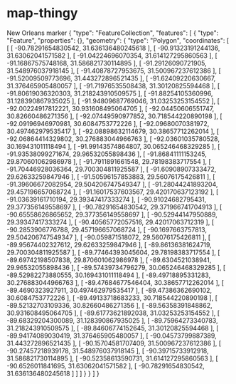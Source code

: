 # map-thingy
New Orleans marker
{
  "type": "FeatureCollection",
  "features": [
    {
      "type": "Feature",
      "properties": {},
      "geometry": {
        "type": "Polygon",
        "coordinates": [
          [
            [
              -90.78291654830542,
              31.636136480245618
            ],
            [
              -90.91323191244136,
              31.63062041571582
            ],
            [
              -91.04224696070354,
              31.614127295860563
            ],
            [
              -91.16867575748168,
              31.586821730114895
            ],
            [
              -91.29126090721905,
              31.548976037918145
            ],
            [
              -91.40878727953675,
              31.500967237612386
            ],
            [
              -91.52009509773696,
              31.443272896521435
            ],
            [
              -91.62409220630667,
              31.376465905480057
            ],
            [
              -91.71976535508438,
              31.30120825594468
            ],
            [
              -91.80619036320303,
              31.218243910509575
            ],
            [
              -91.88254105360996,
              31.128390867935025
            ],
            [
              -91.94809687769046,
              31.03253253154552
            ],
            [
              -92.00224917812221,
              30.931608495064705
            ],
            [
              -92.04450606551747,
              30.82660486271356
            ],
            [
              -92.07449590977852,
              30.718544220890198
            ],
            [
              -92.09196946970981,
              30.6084753772226
            ],
            [
              -92.09680070381972,
              30.497462979535417
            ],
            [
              -92.08898632114679,
              30.38657712262014
            ],
            [
              -92.06864414329802,
              30.276883044966763
            ],
            [
              -92.03601035780528,
              30.169431011118494
            ],
            [
              -91.99143574864807,
              30.065246468329285
            ],
            [
              -91.93538099271674,
              29.96532055898436
            ],
            [
              -91.86841111153245,
              29.870601062986978
            ],
            [
              -91.7911891661548,
              29.78198383717554
            ],
            [
              -91.70446928036364,
              29.700304811925587
            ],
            [
              -91.60908907333472,
              29.62633259847946
            ],
            [
              -91.50596157853883,
              29.56076175426811
            ],
            [
              -91.39606672082954,
              29.504206747549347
            ],
            [
              -91.28044241893204,
              29.457196657068724
            ],
            [
              -91.16017537603567,
              29.420170637123192
            ],
            [
              -91.03639161710194,
              29.39347417333274
            ],
            [
              -90.91024682795431,
              29.377356149558697
            ],
            [
              -90.78291654830542,
              29.371966741704913
            ],
            [
              -90.65558626865652,
              29.377356149558697
            ],
            [
              -90.52944147950889,
              29.39347417333274
            ],
            [
              -90.40565772057516,
              29.42017063712319
            ],
            [
              -90.2853906776788,
              29.457196657068724
            ],
            [
              -90.1697663757813,
              29.504206747549347
            ],
            [
              -90.059871518072,
              29.56076175426811
            ],
            [
              -89.95674402327612,
              29.62633259847946
            ],
            [
              -89.86136381624719,
              29.700304811925587
            ],
            [
              -89.77464393045604,
              29.78198383717554
            ],
            [
              -89.69742198507838,
              29.870601062986978
            ],
            [
              -89.6304521038941,
              29.96532055898436
            ],
            [
              -89.57439734796279,
              30.065246468329285
            ],
            [
              -89.52982273880555,
              30.169431011118494
            ],
            [
              -89.49718895331283,
              30.276883044966763
            ],
            [
              -89.47684677546404,
              30.38657712262014
            ],
            [
              -89.4690323927911,
              30.497462979535417
            ],
            [
              -89.47386362690102,
              30.6084753772226
            ],
            [
              -89.49133718683233,
              30.718544220890198
            ],
            [
              -89.52132703109336,
              30.82660486271356
            ],
            [
              -89.56358391848862,
              30.931608495064705
            ],
            [
              -89.61773621892038,
              31.03253253154552
            ],
            [
              -89.68329204300089,
              31.128390867935025
            ],
            [
              -89.75964273340783,
              31.218243910509575
            ],
            [
              -89.84606774152645,
              31.30120825594468
            ],
            [
              -89.94174089030419,
              31.376465905480057
            ],
            [
              -90.04573799887389,
              31.443272896521435
            ],
            [
              -90.15704581707409,
              31.500967237612386
            ],
            [
              -90.27457218939178,
              31.548976037918145
            ],
            [
              -90.39715733912918,
              31.586821730114895
            ],
            [
              -90.52358613590731,
              31.614127295860563
            ],
            [
              -90.6526011841695,
              31.63062041571582
            ],
            [
              -90.78291654830542,
              31.636136480245618
            ]
          ]
        ]
      }
    }
  ]
}
